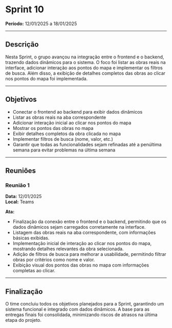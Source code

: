 # Sprint 10

**Período:** 12/01/2025 a 18/01/2025

---

## Descrição

Nesta Sprint, o grupo avançou na integração entre o frontend e o backend, trazendo dados dinâmicos para o sistema. O foco foi listar as obras reais na interface, adicionar interação aos pontos do mapa e implementar os filtros de busca. Além disso, a exibição de detalhes completos das obras ao clicar nos pontos do mapa foi implementada.

---

## Objetivos

- Conectar o frontend ao backend para exibir dados dinâmicos  
- Listar as obras reais na aba correspondente  
- Adicionar interação inicial ao clicar nos pontos do mapa  
- Mostrar os pontos das obras no mapa  
- Exibir detalhes completos da obra clicada no mapa  
- Implementar filtros de busca (nome, valor, etc.)  
- Garantir que todas as funcionalidades sejam refinadas até a penúltima semana para evitar problemas na última semana  

---

## Reuniões

### Reunião 1

**Data:** 12/01/2025  
**Local:** Teams  

**Ata:**  
- Finalização da conexão entre o frontend e o backend, permitindo que os dados dinâmicos sejam carregados corretamente na interface.  
- Listagem das obras reais na aba correspondente, com informações básicas exibidas.  
- Implementação inicial de interação ao clicar nos pontos do mapa, mostrando detalhes relevantes da obra selecionada.  
- Adição de filtros de busca para melhorar a usabilidade, permitindo filtrar obras por critérios como nome e valor.  
- Exibição visual dos pontos das obras no mapa com informações completas ao clicar.  

---

## Finalização

O time concluiu todos os objetivos planejados para a Sprint, garantindo um sistema funcional e integrado com dados dinâmicos. A base para as entregas finais foi consolidada, minimizando riscos de atrasos na última etapa do projeto.
